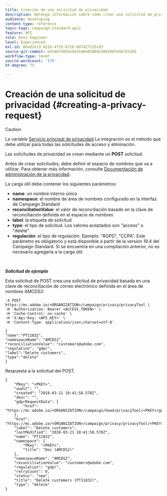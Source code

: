 ```yaml
---
title: Creación de una solicitud de privacidad
description: Obtenga información sobre cómo crear una solicitud de privacidad con API
audience: developing
content-type: reference
topic-tags: campaign-standard-apis
feature: API
role: Data Engineer
level: Experienced
exl-id: 06ad2e13-922b-4f35-8726-007427125c63
source-git-commit: e41667405b54a7ed0e02889e3002807e4bfd3a05
workflow-type: tm+mt
source-wordcount: '175'
ht-degree: 7%

---
```


# Creación de una solicitud de privacidad {#creating-a-privacy-request}

>[!CAUTION]
>
>La variable [Servicio principal de privacidad](https://adobe.io/apis/cloudplatform/gdpr.html) La integración es el método que debe utilizar para todas las solicitudes de acceso y eliminación. <!--Starting 19.4, the use of the Campaign API and interface for access and delete requests is deprecated. For more on Campaign Standard deprecated and removed features, refer to [this page](../../rn/using/deprecated-features.md).-->

Las solicitudes de privacidad se crean mediante un **POST** solicitud.

Antes de crear solicitudes, debe definir el espacio de nombres que va a utilizar. Para obtener más información, consulte [Documentación de administración de la privacidad](../../start/using/privacy-requests.md).

La carga útil debe contener los siguientes parámetros:

* **name**: un nombre interno único
* **namespace**: el nombre de área de nombres configurado en la interfaz de Campaign Standard
* **reconciliationValue**: el valor de reconciliación basado en la clave de reconciliación definida en el espacio de nombres
* **label**: la etiqueta de solicitud
* **type**: el tipo de solicitud. Los valores aceptados son &quot;access&quot; o &quot;delete&quot;.
* **regulación**: el tipo de regulación. Ejemplo: &quot;RGPD&quot;, &quot;CCPA&quot;. Este parámetro es obligatorio y está disponible a partir de la versión 19.4 del Campaign Standard. Si se encuentra en una compilación anterior, no es necesario agregarla a la carga útil.

<br/>

***Solicitud de ejemplo***

Esta solicitud de POST crea una solicitud de privacidad basada en una clave de reconciliación de correo electrónico definida en el área de nombres AMCDS2:

```
-X POST https://mc.adobe.io/<ORGANIZATION>/campaign/privacy/privacyTool \
-H 'Authorization: Bearer <ACCESS_TOKEN>' \
-H 'Cache-Control: no-cache' \
-H 'X-Api-Key: <API_KEY>' \
-H 'Content-Type: application/json;charset=utf-8'

{
"name":"PT11832",
"namespaceName": "AMCDS2",
"reconciliationValue": "customers@adobe.com",
"regulation": "gdpr",
"label":"Delete customers",
"type":"delete"
}
```

Respuesta a la solicitud del POST.

```
{
    "PKey": "<PKEY>",
    "audit": "",
    "created": "2018-03-21 10:41:58.570Z",
    "desc": "",
    "gdprRequestData": {
        "href": "https://mc.adobe.io/<ORGANIZATION>/campaign/head/privacyTool/<PKEY>/gdprRequestData/"
    },
    "href": "https://mc.adobe.io/<ORGANIZATION>/campaign/privacy/privacyTool/<PKEY>",
    "label": "Delete customers",
    "lastModified": "2018-03-21 10:41:58.570Z",
    "name": "PT11832",
    "namespace": {
        "PKey": "<PKEY>",
        "title": "Doc (AMCDS2)"
    },
    "namespaceName": "AMCDS2",
    "reconciliationValue": "customers@adobe.com",
    "regulation": "gdpr",
    "retryCount": 0,
    "status": "new",
    "title": "Delete customers (PT11832)",
    "type": "delete"
}
```

